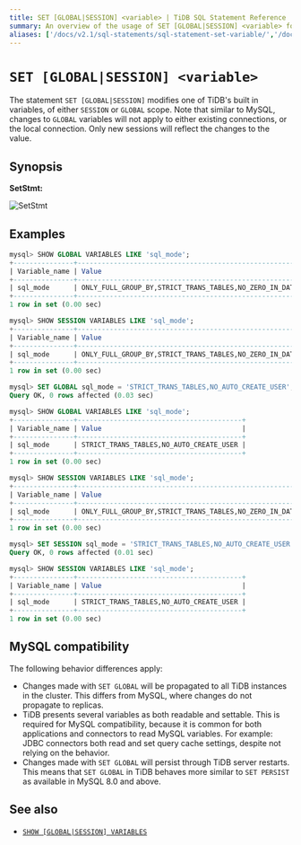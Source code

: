 ```yaml
---
title: SET [GLOBAL|SESSION] <variable> | TiDB SQL Statement Reference
summary: An overview of the usage of SET [GLOBAL|SESSION] <variable> for the TiDB database.
aliases: ['/docs/v2.1/sql-statements/sql-statement-set-variable/','/docs/v2.1/reference/sql/statements/set-variable/']
---
```


# `SET [GLOBAL|SESSION] <variable>`

The statement `SET [GLOBAL|SESSION]` modifies one of TiDB's built in variables, of either `SESSION` or `GLOBAL` scope. Note that similar to MySQL, changes to `GLOBAL` variables will not apply to either existing connections, or the local connection. Only new sessions will reflect the changes to the value.

## Synopsis

**SetStmt:**

![SetStmt](https://download.pingcap.com/images/docs/sqlgram/SetStmt.png)

## Examples

```sql
mysql> SHOW GLOBAL VARIABLES LIKE 'sql_mode';
+---------------+-------------------------------------------------------------------------------------------------------------------------------------------+
| Variable_name | Value                                                                                                                                     |
+---------------+-------------------------------------------------------------------------------------------------------------------------------------------+
| sql_mode      | ONLY_FULL_GROUP_BY,STRICT_TRANS_TABLES,NO_ZERO_IN_DATE,NO_ZERO_DATE,ERROR_FOR_DIVISION_BY_ZERO,NO_AUTO_CREATE_USER,NO_ENGINE_SUBSTITUTION |
+---------------+-------------------------------------------------------------------------------------------------------------------------------------------+
1 row in set (0.00 sec)

mysql> SHOW SESSION VARIABLES LIKE 'sql_mode';
+---------------+-------------------------------------------------------------------------------------------------------------------------------------------+
| Variable_name | Value                                                                                                                                     |
+---------------+-------------------------------------------------------------------------------------------------------------------------------------------+
| sql_mode      | ONLY_FULL_GROUP_BY,STRICT_TRANS_TABLES,NO_ZERO_IN_DATE,NO_ZERO_DATE,ERROR_FOR_DIVISION_BY_ZERO,NO_AUTO_CREATE_USER,NO_ENGINE_SUBSTITUTION |
+---------------+-------------------------------------------------------------------------------------------------------------------------------------------+
1 row in set (0.00 sec)

mysql> SET GLOBAL sql_mode = 'STRICT_TRANS_TABLES,NO_AUTO_CREATE_USER';
Query OK, 0 rows affected (0.03 sec)

mysql> SHOW GLOBAL VARIABLES LIKE 'sql_mode';
+---------------+-----------------------------------------+
| Variable_name | Value                                   |
+---------------+-----------------------------------------+
| sql_mode      | STRICT_TRANS_TABLES,NO_AUTO_CREATE_USER |
+---------------+-----------------------------------------+
1 row in set (0.00 sec)

mysql> SHOW SESSION VARIABLES LIKE 'sql_mode';
+---------------+-------------------------------------------------------------------------------------------------------------------------------------------+
| Variable_name | Value                                                                                                                                     |
+---------------+-------------------------------------------------------------------------------------------------------------------------------------------+
| sql_mode      | ONLY_FULL_GROUP_BY,STRICT_TRANS_TABLES,NO_ZERO_IN_DATE,NO_ZERO_DATE,ERROR_FOR_DIVISION_BY_ZERO,NO_AUTO_CREATE_USER,NO_ENGINE_SUBSTITUTION |
+---------------+-------------------------------------------------------------------------------------------------------------------------------------------+
1 row in set (0.00 sec)

mysql> SET SESSION sql_mode = 'STRICT_TRANS_TABLES,NO_AUTO_CREATE_USER';
Query OK, 0 rows affected (0.01 sec)

mysql> SHOW SESSION VARIABLES LIKE 'sql_mode';
+---------------+-----------------------------------------+
| Variable_name | Value                                   |
+---------------+-----------------------------------------+
| sql_mode      | STRICT_TRANS_TABLES,NO_AUTO_CREATE_USER |
+---------------+-----------------------------------------+
1 row in set (0.00 sec)
```

## MySQL compatibility

The following behavior differences apply:

* Changes made with `SET GLOBAL` will be propagated to all TiDB instances in the cluster. This differs from MySQL, where changes do not propagate to replicas.
* TiDB presents several variables as both readable and settable. This is required for MySQL compatibility, because it is common for both applications and connectors to read MySQL variables. For example: JDBC connectors both read and set query cache settings, despite not relying on the behavior.
* Changes made with `SET GLOBAL` will persist through TiDB server restarts. This means that `SET GLOBAL` in TiDB behaves more similar to `SET PERSIST` as available in MySQL 8.0 and above.

## See also

* [`SHOW [GLOBAL|SESSION] VARIABLES`](/sql-statements/sql-statement-show-variables.md)
